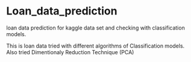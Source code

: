 # Loan_data_prediction
loan data prediction for kaggle data set and checking with classification models. 

This is loan data tried with different algorithms of Classification models.
Also tried Dimentionaly Reduction Technique (PCA)

